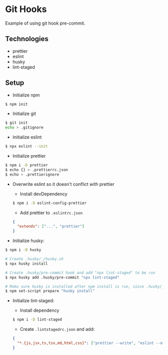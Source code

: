 # Git Hooks

Example of using git hook pre-commit.

## Technologies

- prettier
- eslint
- husky
- lint-staged

## Setup

- Initialize npm

```bash
$ npm init
```

- Initialize git

```bash
$ git init
echo > .gitignore
```

- Initialize eslint

```bash
$ npx eslint --init
```

- Initialize prettier

```bash
$ npm i -D prettier
$ echo {} > .prettierrc.json
$ echo > .prettierignore
```

- Overwrite eslint so it doesn't conflict with prettier

  - Install devDependency

  ```bash
  $ npm i -D eslint-config-prettier
  ```

  - Add prettier to `.eslintrc.json`

  ```json
  {
    "extends": ["...", "prettier"]
  }
  ```

- Initialize husky:

```bash
$ npm i -D husky

# Create .husky/_/husky.sh
$ npx husky install

# Create .husky/pre-commit hook and add "npx lint-staged" to be run
$ npx husky add .husky/pre-commit "npx lint-staged"

# Make sure husky is installed after npm install is run, since .husky/_ contents are ignored
$ npm set-script prepare "husky install"
```

- Initialize lint-staged:

  - Install dependency

  ```bash
  $ npm i -D lint-staged
  ```

  - Create `.lintstagedrc.json` and add:

  ```json
  {
    "*.{js,jsx,ts,tsx,md,html,css}": ["prettier --write", "eslint --ext"]
  }
  ```
